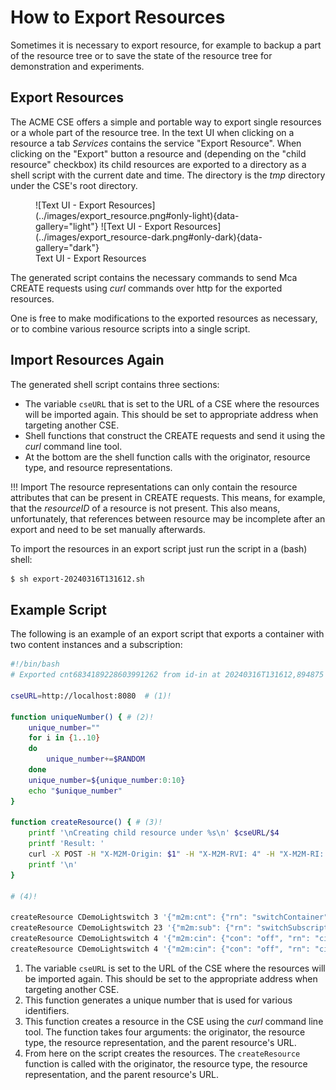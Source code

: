 # How to Export Resources

Sometimes it is necessary to export resource, for example to backup a part of the resource tree or to save the state of the resource tree for demonstration and experiments.

## Export Resources

The ACME CSE offers a simple and portable way to export single resources or a whole part of the resource tree. In the text UI when clicking on a resource a tab *Services* contains the service "Export Resource". When clicking on the "Export" button a resource and (depending on the "child resource" checkbox) its child resources are exported to a directory as a shell script with the current date and time. The directory is the *tmp* directory under the CSE's root directory.

<figure markdown="1">
![Text UI - Export Resources](../images/export_resource.png#only-light){data-gallery="light"}
![Text UI - Export Resources](../images/export_resource-dark.png#only-dark){data-gallery="dark"}
<figcaption>Text UI - Export Resources</figcaption>
</figure>

The generated script contains the necessary commands to send Mca CREATE requests using *curl* commands over http for the exported resources.

One is free to make modifications to the exported resources as necessary, or to combine various resource scripts into a single script.

## Import Resources Again

The generated shell script contains three sections:

- The variable `cseURL` that is set to the URL of a CSE where the resources will be imported again. This should be set to appropriate address when targeting another CSE.
- Shell functions that construct the CREATE requests and send it using the *curl* command line tool.
- At the bottom are the shell function calls with the originator, resource type, and resource representations. 

!!! Import
	The resource representations can only contain the resource attributes that can be present in CREATE requests. This means, for example, that the *resourceID* of a resource is not present. 
	This also means, unfortunately, that references between resource may be incomplete after an export and need to be set manually afterwards.

To import the resources in an export script just run the script in a (bash) shell:

```sh title="Run the export script"
$ sh export-20240316T131612.sh
```

## Example Script

The following is an example of an export script that exports a container with two content instances and a subscription:

```sh title="Example export script"
#!/bin/bash
# Exported cnt6834189228603991262 from id-in at 20240316T131612,894875

cseURL=http://localhost:8080  # (1)!

function uniqueNumber() { # (2)!
	unique_number=""
	for i in {1..10}
	do
		unique_number+=$RANDOM
	done
	unique_number=${unique_number:0:10}
	echo "$unique_number"
}

function createResource() {	# (3)!
	printf '\nCreating child resource under %s\n' $cseURL/$4
	printf 'Result: '		  
	curl -X POST -H "X-M2M-Origin: $1" -H "X-M2M-RVI: 4" -H "X-M2M-RI: $(uniqueNumber)" -H "Content-Type: application/json;ty=$2" -d "$3" $cseURL/$4
	printf '\n'
}
			
# (4)!

createResource CDemoLightswitch 3 '{"m2m:cnt": {"rn": "switchContainer", "mni": 10, "acpi": ["acp3542208976028337519"]}}' 'cse-in/CDemoLightswitch'
createResource CDemoLightswitch 23 '{"m2m:sub": {"rn": "switchSubscription", "nu": ["cse-in/CDemoLightbulb"], "enc": {"net": [3]}, "nct": 1}}' 'cse-in/CDemoLightswitch/switchContainer'
createResource CDemoLightswitch 4 '{"m2m:cin": {"con": "off", "rn": "cin_KJyrTD7INf"}}' 'cse-in/CDemoLightswitch/switchContainer'
createResource CDemoLightswitch 4 '{"m2m:cin": {"con": "off", "rn": "cin_MQ5AK9WRbs"}}' 'cse-in/CDemoLightswitch/switchContainer'

```

1.	The variable `cseURL` is set to the URL of the CSE where the resources will be imported again. This should be set to the appropriate address when targeting another CSE.
2.	This function generates a unique number that is used for various identifiers. 
3.	This function creates a resource in the CSE using the *curl* command line tool. The function takes four arguments: the originator, the resource type, the resource representation, and the parent resource's URL.
4.	From here on the script creates the resources. The `createResource` function is called with the originator, the resource type, the resource representation, and the parent resource's URL.
